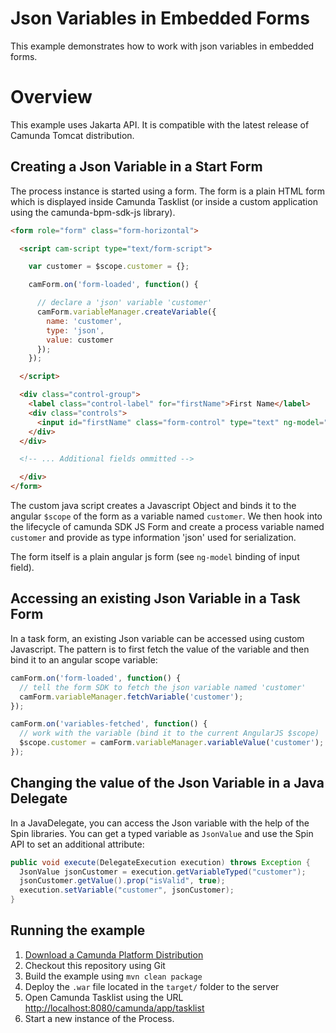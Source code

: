 # Json  Variables in Embedded Forms

This example demonstrates how to work with json variables in embedded forms.

# Overview
This example uses Jakarta API. It is compatible with the latest release of Camunda Tomcat distribution.

## Creating a Json Variable in a Start Form

The process instance is started using a form. The form is a plain HTML form which is displayed
inside Camunda Tasklist (or inside a custom application using the camunda-bpm-sdk-js library).

```html
<form role="form" class="form-horizontal">

  <script cam-script type="text/form-script">

    var customer = $scope.customer = {};

    camForm.on('form-loaded', function() {

      // declare a 'json' variable 'customer' 
      camForm.variableManager.createVariable({
        name: 'customer',
        type: 'json',
        value: customer
      });
    });

  </script>

  <div class="control-group">
    <label class="control-label" for="firstName">First Name</label>
    <div class="controls">
      <input id="firstName" class="form-control" type="text" ng-model="customer.firstName" required />
    </div>
  </div>

  <!-- ... Additional fields ommitted -->

  </div>
</form>
```

The custom java script creates a Javascript Object and binds it to the angular `$scope` of the form
as a variable named `customer`. We then hook into the lifecycle of camunda SDK JS Form and
create a process variable named `customer` and provide as type information 'json' used for serialization.

The form itself is a plain angular js form (see `ng-model` binding of input field).

## Accessing an existing Json Variable in a Task Form

In a task form, an existing Json variable can be accessed using custom Javascript. The
pattern is to first fetch the value of the variable and then bind it to an angular scope variable:


```javascript
camForm.on('form-loaded', function() {
  // tell the form SDK to fetch the json variable named 'customer'
  camForm.variableManager.fetchVariable('customer');
});

camForm.on('variables-fetched', function() {
  // work with the variable (bind it to the current AngularJS $scope)
  $scope.customer = camForm.variableManager.variableValue('customer');
});
```

## Changing the value of the Json Variable in a Java Delegate

In a JavaDelegate, you can access the Json variable with the help of the Spin libraries. You can get a typed variable as `JsonValue` and use the Spin API to set an additional attribute:

```java
public void execute(DelegateExecution execution) throws Exception {
  JsonValue jsonCustomer = execution.getVariableTyped("customer");
  jsonCustomer.getValue().prop("isValid", true);
  execution.setVariable("customer", jsonCustomer);
}
```

## Running the example

1. [Download a Camunda Platform Distribution](http://camunda.com/download)
2. Checkout this repository using Git
3. Build the example using `mvn clean package`
4. Deploy the `.war` file located in the `target/` folder to the server
5. Open Camunda Tasklist using the URL [http://localhost:8080/camunda/app/tasklist](http://localhost:8080/camunda/app/tasklist)
6. Start a new instance of the Process.
